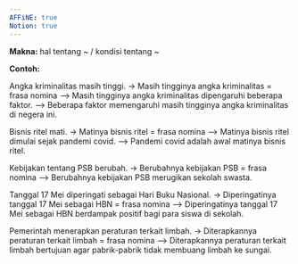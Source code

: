 ```yaml
---
AFFiNE: true
Notion: true
---
```


**Makna:** hal tentang \~ / kondisi tentang \~

**Contoh:**

Angka kriminalitas masih tinggi.
-> Masih tingginya angka kriminalitas = frasa nomina
\--> Masih tingginya angka kriminalitas dipengaruhi beberapa faktor.
\--> Beberapa faktor memengaruhi masih tingginya angka kriminalitas di negera ini.

Bisnis ritel mati.
-> Matinya bisnis ritel = frasa nomina
\--> Matinya bisnis ritel dimulai sejak pandemi covid.
\--> Pandemi covid adalah awal matinya bisnis ritel.

Kebijakan tentang PSB berubah.
-> Berubahnya kebijakan PSB = frasa nomina
\--> Berubahnya kebijakan PSB merugikan sekolah swasta.

Tanggal 17 Mei diperingati sebagai Hari Buku Nasional.
-> Diperingatinya tanggal 17 Mei sebagai HBN = frasa nomina
\--> Diperingatinya tanggal 17 Mei sebagai HBN berdampak positif bagi para siswa di sekolah.

Pemerintah menerapkan peraturan terkait limbah.
-> Diterapkannya peraturan terkait limbah = frasa nomina
\--> Diterapkannya peraturan terkait limbah bertujuan agar pabrik-pabrik tidak membuang limbah ke sungai.

